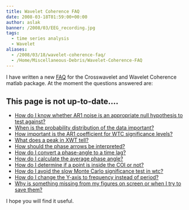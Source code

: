 ```yaml
---
title: Wavelet Coherence FAQ
date: 2008-03-18T01:59:00+00:00
author: aslak
banner: /2008/03/EEG_recording.jpg
tags:
  - time series analysis
  - Wavelet
aliases:
  - /2008/03/18/wavelet-coherence-faq/
  - /Home/Miscellaneous-Debris/Wavelet-Coherence-FAQ
---
```

I have written a new [FAQ](http://www.pol.ac.uk/home/research/waveletcoherence/faq.html) for the Crosswavelet and Wavelet Coherence matlab package. At the moment the questions answered are:
<!--more-->
## This page is not up-to-date....  

  * [How do I know whether AR1 noise is an appropriate null hypothesis to test against?](http://www.pol.ac.uk/home/research/waveletcoherence/faq.html#1)
  * [When is the probability distribution of the data important?](http://www.pol.ac.uk/home/research/waveletcoherence/faq.html#2)
  * [How important is the AR1 coefficient for WTC significance levels?](http://www.pol.ac.uk/home/research/waveletcoherence/faq.html#3)
  * [What does a peak in XWT tell?](http://www.pol.ac.uk/home/research/waveletcoherence/faq.html#5)
  * [How should the phase arrows be interpreted?](http://www.pol.ac.uk/home/research/waveletcoherence/faq.html#6)
  * [How do I convert a phase-angle to a time lag?](http://www.pol.ac.uk/home/research/waveletcoherence/faq.html#9)
  * [How do I calculate the average phase angle?](http://www.pol.ac.uk/home/research/waveletcoherence/faq.html#11)
  * [How do I determine if a point is inside the COI or not?](http://www.pol.ac.uk/home/research/waveletcoherence/faq.html#13)
  * [How do I avoid the slow Monte Carlo significance test in wtc?](http://www.pol.ac.uk/home/research/waveletcoherence/faq.html#14)
  * [How do I change the Y-axis to frequency instead of period?](http://www.pol.ac.uk/home/research/waveletcoherence/faq.html#16)
  * [Why is something missing from my figures on screen or when I try to save them?](http://www.pol.ac.uk/home/research/waveletcoherence/faq.html#17)

I hope you will find it useful.
